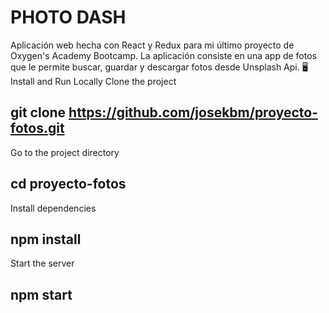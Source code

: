 # PHOTO DASH
Aplicación web hecha con React y Redux para mi último proyecto de Oxygen's Academy Bootcamp. La aplicación consiste en una app de fotos que le permite buscar, guardar y descargar fotos desde Unsplash Api.
🖥️ Install and Run Locally
Clone the project

## git clone https://github.com/josekbm/proyecto-fotos.git

Go to the project directory

## cd proyecto-fotos

Install dependencies

## npm install

Start the server

## npm start
